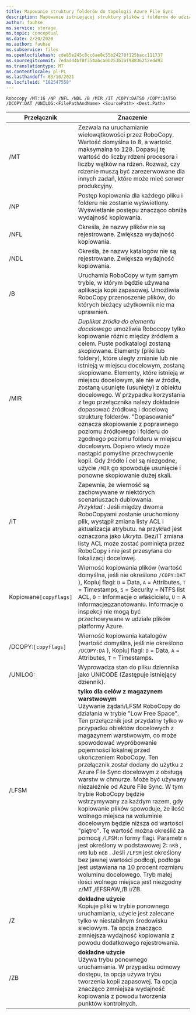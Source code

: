 ```yaml
---
title: Mapowanie struktury folderów do topologii Azure File Sync
description: Mapowanie istniejącej struktury plików i folderów do udziałów plików platformy Azure do użycia z Azure File Sync. Wspólny blok tekstu współużytkowany w dokumentach migracji.
author: fauhse
ms.service: storage
ms.topic: conceptual
ms.date: 2/20/2020
ms.author: fauhse
ms.subservice: files
ms.openlocfilehash: cde85e245c8cc6ae8c55b24270f125bacc111737
ms.sourcegitcommit: 7edadd4bf8f354abca0b253b3af98836212edd93
ms.translationtype: MT
ms.contentlocale: pl-PL
ms.lasthandoff: 03/10/2021
ms.locfileid: "102547558"
---
```

```console
Robocopy /MT:16 /NP /NFL /NDL /B /MIR /IT /COPY:DATSO /COPY:DATSO /DCOPY:DAT /UNILOG:<FilePathAndName> <SourcePath> <Dest.Path> 
```

| Przełącznik              | Znaczenie |
|---------------------|---------|
| /MT                 | Zezwala na uruchamianie wielowątkowości przez RoboCopy. Wartość domyślna to 8, a wartość maksymalna to 128. Dopasuj tę wartość do liczby rdzeni procesora i liczby wątków na rdzeń. Rozważ, czy rdzenie muszą być zarezerwowane dla innych zadań, które może mieć serwer produkcyjny. |
| /NP                 | Postęp kopiowania dla każdego pliku i folderu nie zostanie wyświetlony. Wyświetlanie postępu znacząco obniża wydajność kopiowania. |
| /NFL                | Określa, że nazwy plików nie są rejestrowane. Zwiększa wydajność kopiowania. |
| /NDL                | Określa, że nazwy katalogów nie są rejestrowane. Zwiększa wydajność kopiowania. |
| /B                  | Uruchamia RoboCopy w tym samym trybie, w którym będzie używana aplikacja kopii zapasowej. Umożliwia RoboCopy przenoszenie plików, do których bieżący użytkownik nie ma uprawnień. |
| /MIR                | *Duplikat źródła do elementu docelowego* umożliwia Robocopy tylko kopiowanie różnic między źródłem a celem. Puste podkatalogi zostaną skopiowane. Elementy (pliki lub foldery), które uległy zmianie lub nie istnieją w miejscu docelowym, zostaną skopiowane. Elementy, które istnieją w miejscu docelowym, ale nie w źródle, zostaną usunięte (usunięty) z obiektu docelowego. W przypadku korzystania z tego przełącznika należy dokładnie dopasować źródłową i docelową strukturę folderów. "Dopasowanie" oznacza skopiowanie z poprawnego poziomu źródłowego i folderu do zgodnego poziomu folderu w miejscu docelowym. Dopiero wtedy może nastąpić pomyślne przechwycenie kopii. Gdy źródło i cel są niezgodne, użycie `/MIR` go spowoduje usunięcie i ponowne skopiowanie dużej skali. |
| /IT                 | Zapewnia, że wierność są zachowywane w niektórych scenariuszach dublowania. </br>*Przykład* : Jeśli między dwoma RoboCopyami zostanie uruchomiony plik, wystąpił zmiana listy ACL i aktualizacja atrybutu. na przykład jest oznaczona jako *Ukryta*. Bez/IT zmiana listy ACL może zostać pominięta przez RoboCopy i nie jest przesyłana do lokalizacji docelowej. |
|Kopiowane`[copyflags]`  | Wierność kopiowania plików (wartość domyślna, jeśli nie określono `/COPY:DAT` ), Kopiuj flagi: `D` = Data, `A` = Attributes, `T` = Timestamps, `S` = Security = NTFS list ACL, `O` = Informacje o właścicielu, `U` = A informacje<u>o</u>zanotowaniu. Informacje o inspekcji nie mogą być przechowywane w udziale plików platformy Azure. |
| /DCOPY:`[copyflags]`| Wierność kopiowania katalogów (wartość domyślna, jeśli nie określono `/DCOPY:DA` ), Kopiuj flagi: `D` = Data, `A` = Attributes, `T` = Timestamps. |
| /UNILOG:<file name> | Wyprowadza stan do pliku dziennika jako UNICODE (Zastępuje istniejący dziennik). |
| /LFSM               | **tylko dla celów z magazynem warstwowym** </br>Używanie żądań/LFSM RoboCopy do działania w trybie "Low Free Space". Ten przełącznik jest przydatny tylko w przypadku obiektów docelowych z magazynem warstwowym, co może spowodować wypróbowanie pojemności lokalnej przed ukończeniem RoboCopy. Ten przełącznik został dodany do użytku z Azure File Sync docelowym z obsługą warstw w chmurze. Może być używany niezależnie od Azure File Sync. W tym trybie RoboCopy będzie wstrzymywany za każdym razem, gdy kopiowanie plików spowoduje, że ilość wolnego miejsca na woluminie docelowym będzie niższa od wartości "piętro". Tę wartość można określić za pomocą `/LFSM:n` formy flagi. Parametr `n` jest określony w podstawowej 2: `nKB` , `nMB` lub `nGB` . Jeśli `/LFSM` jest określony bez jawnej wartości podłogi, podłoga jest ustawiana na 10 procent rozmiaru woluminu docelowego. Tryb małej ilości wolnego miejsca jest niezgodny z/MT,/EFSRAW,/B i/ZB. |
| /Z                  | **dokładne użycie** </br>Kopiuje pliki w trybie ponownego uruchamiania, użycie jest zalecane tylko w niestabilnym środowisku sieciowym. Ta opcja znacząco zmniejsza wydajność kopiowania z powodu dodatkowego rejestrowania. |
| /ZB                 | **dokładne użycie** </br>Używa trybu ponownego uruchamiania. W przypadku odmowy dostępu, ta opcja używa trybu tworzenia kopii zapasowej. Ta opcja znacząco zmniejsza wydajność kopiowania z powodu tworzenia punktów kontrolnych. |
   